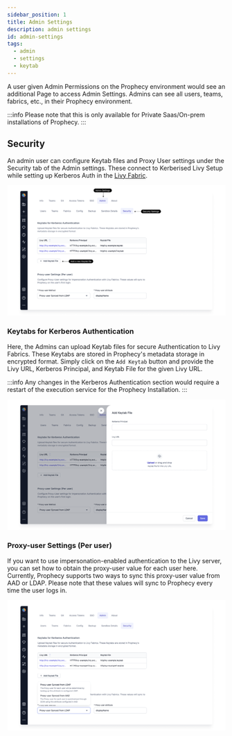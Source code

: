 ```yaml
---
sidebar_position: 1
title: Admin Settings
description: admin settings
id: admin-settings
tags:
  - admin
  - settings
  - keytab
---
```


A user given Admin Permissions on the Prophecy environment would see an additional Page to access Admin Settings.
Admins can see all users, teams, fabrics, etc., in their Prophecy environment.

:::info
Please note that this is only available for Private Saas/On-prem installations of Prophecy.
:::

## Security

An admin user can configure Keytab files and Proxy User settings under the Security tab of the Admin settings.
These connect to Kerberised Livy Setup while setting up Kerberos Auth in the [Livy Fabric](/docs/Spark/fabrics/livy.md).

![admin_settings](img/Admin_Settings.png)

### Keytabs for Kerberos Authentication

Here, the Admins can upload Keytab files for secure Authentication to Livy Fabrics. These Keytabs are stored in Prophecy's metadata storage in encrypted format.
Simply click on the `Add Keytab` button and provide the Livy URL, Kerberos Principal, and Keytab File for the given Livy URL.

:::info
Any changes in the Kerberos Authentication section would require a restart of the execution service for the Prophecy Installation.
:::

![keytab](img/Keytab.png)

### Proxy-user Settings (Per user)

If you want to use impersonation-enabled authentication to the Livy server, you can set how to obtain the proxy-user value for each user here.
Currently, Prophecy supports two ways to sync this proxy-user value from AAD or LDAP.
Please note that these values will sync to Prophecy every time the user logs in.

![proxy-user](img/proxy-settings.png)

